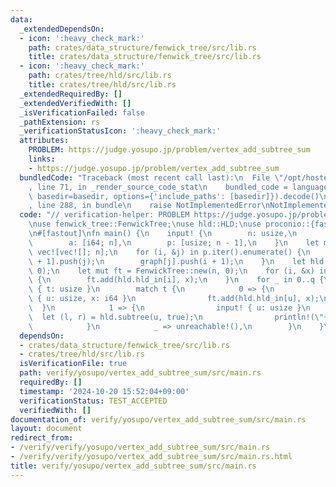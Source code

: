 ```yaml
---
data:
  _extendedDependsOn:
  - icon: ':heavy_check_mark:'
    path: crates/data_structure/fenwick_tree/src/lib.rs
    title: crates/data_structure/fenwick_tree/src/lib.rs
  - icon: ':heavy_check_mark:'
    path: crates/tree/hld/src/lib.rs
    title: crates/tree/hld/src/lib.rs
  _extendedRequiredBy: []
  _extendedVerifiedWith: []
  _isVerificationFailed: false
  _pathExtension: rs
  _verificationStatusIcon: ':heavy_check_mark:'
  attributes:
    PROBLEM: https://judge.yosupo.jp/problem/vertex_add_subtree_sum
    links:
    - https://judge.yosupo.jp/problem/vertex_add_subtree_sum
  bundledCode: "Traceback (most recent call last):\n  File \"/opt/hostedtoolcache/Python/3.10.15/x64/lib/python3.10/site-packages/onlinejudge_verify/documentation/build.py\"\
    , line 71, in _render_source_code_stat\n    bundled_code = language.bundle(stat.path,\
    \ basedir=basedir, options={'include_paths': [basedir]}).decode()\n  File \"/opt/hostedtoolcache/Python/3.10.15/x64/lib/python3.10/site-packages/onlinejudge_verify/languages/rust.py\"\
    , line 288, in bundle\n    raise NotImplementedError\nNotImplementedError\n"
  code: "// verification-helper: PROBLEM https://judge.yosupo.jp/problem/vertex_add_subtree_sum\n\
    \nuse fenwick_tree::FenwickTree;\nuse hld::HLD;\nuse proconio::{fastout, input};\n\
    \n#[fastout]\nfn main() {\n    input! {\n        n: usize,\n        q: usize,\n\
    \        a: [i64; n],\n        p: [usize; n - 1],\n    }\n    let mut graph =\
    \ vec![vec![]; n];\n    for (i, &j) in p.iter().enumerate() {\n        graph[i\
    \ + 1].push(j);\n        graph[j].push(i + 1);\n    }\n    let hld = HLD::new(graph,\
    \ 0);\n    let mut ft = FenwickTree::new(n, 0);\n    for (i, &x) in a.iter().enumerate()\
    \ {\n        ft.add(hld.hld_in[i], x);\n    }\n    for _ in 0..q {\n        input!\
    \ { t: usize }\n        match t {\n            0 => {\n                input!\
    \ { u: usize, x: i64 }\n                ft.add(hld.hld_in[u], x);\n          \
    \  }\n            1 => {\n                input! { u: usize }\n              \
    \  let (l, r) = hld.subtree(u, true);\n                println!(\"{}\", ft.sum(l..r));\n\
    \            }\n            _ => unreachable!(),\n        }\n    }\n}\n"
  dependsOn:
  - crates/data_structure/fenwick_tree/src/lib.rs
  - crates/tree/hld/src/lib.rs
  isVerificationFile: true
  path: verify/yosupo/vertex_add_subtree_sum/src/main.rs
  requiredBy: []
  timestamp: '2024-10-20 15:52:04+09:00'
  verificationStatus: TEST_ACCEPTED
  verifiedWith: []
documentation_of: verify/yosupo/vertex_add_subtree_sum/src/main.rs
layout: document
redirect_from:
- /verify/verify/yosupo/vertex_add_subtree_sum/src/main.rs
- /verify/verify/yosupo/vertex_add_subtree_sum/src/main.rs.html
title: verify/yosupo/vertex_add_subtree_sum/src/main.rs
---
```

